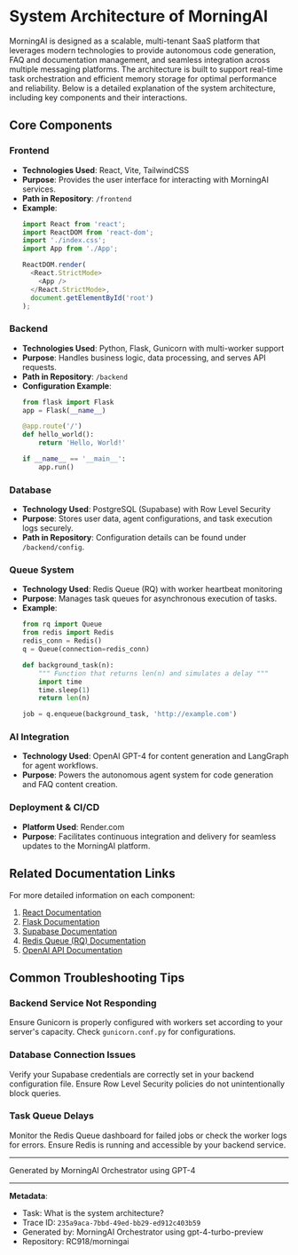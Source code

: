 # System Architecture of MorningAI

MorningAI is designed as a scalable, multi-tenant SaaS platform that leverages modern technologies to provide autonomous code generation, FAQ and documentation management, and seamless integration across multiple messaging platforms. The architecture is built to support real-time task orchestration and efficient memory storage for optimal performance and reliability. Below is a detailed explanation of the system architecture, including key components and their interactions.

## Core Components

### Frontend
- **Technologies Used**: React, Vite, TailwindCSS
- **Purpose**: Provides the user interface for interacting with MorningAI services.
- **Path in Repository**: `/frontend`
- **Example**:
  ```javascript
  import React from 'react';
  import ReactDOM from 'react-dom';
  import './index.css';
  import App from './App';

  ReactDOM.render(
    <React.StrictMode>
      <App />
    </React.StrictMode>,
    document.getElementById('root')
  );
  ```

### Backend
- **Technologies Used**: Python, Flask, Gunicorn with multi-worker support
- **Purpose**: Handles business logic, data processing, and serves API requests.
- **Path in Repository**: `/backend`
- **Configuration Example**:
  ```python
  from flask import Flask
  app = Flask(__name__)

  @app.route('/')
  def hello_world():
      return 'Hello, World!'
  
  if __name__ == '__main__':
      app.run()
  ```

### Database
- **Technology Used**: PostgreSQL (Supabase) with Row Level Security
- **Purpose**: Stores user data, agent configurations, and task execution logs securely.
- **Path in Repository**: Configuration details can be found under `/backend/config`.
  
### Queue System
- **Technology Used**: Redis Queue (RQ) with worker heartbeat monitoring
- **Purpose**: Manages task queues for asynchronous execution of tasks.
- **Example**:
  ```python
  from rq import Queue
  from redis import Redis
  redis_conn = Redis()
  q = Queue(connection=redis_conn)

  def background_task(n):
      """ Function that returns len(n) and simulates a delay """
      import time
      time.sleep(1)
      return len(n)

  job = q.enqueue(background_task, 'http://example.com')
  ```

### AI Integration
- **Technology Used**: OpenAI GPT-4 for content generation and LangGraph for agent workflows.
- **Purpose**: Powers the autonomous agent system for code generation and FAQ content creation.
  
### Deployment & CI/CD
- **Platform Used**: Render.com
- **Purpose**: Facilitates continuous integration and delivery for seamless updates to the MorningAI platform.

## Related Documentation Links

For more detailed information on each component:

1. [React Documentation](https://reactjs.org/docs/getting-started.html)
2. [Flask Documentation](https://flask.palletsprojects.com/en/2.0.x/)
3. [Supabase Documentation](https://supabase.io/docs)
4. [Redis Queue (RQ) Documentation](https://python-rq.org/docs/)
5. [OpenAI API Documentation](https://beta.openai.com/docs/)

## Common Troubleshooting Tips

### Backend Service Not Responding

Ensure Gunicorn is properly configured with workers set according to your server's capacity. Check `gunicorn.conf.py` for configurations.

### Database Connection Issues

Verify your Supabase credentials are correctly set in your backend configuration file. Ensure Row Level Security policies do not unintentionally block queries.

### Task Queue Delays

Monitor the Redis Queue dashboard for failed jobs or check the worker logs for errors. Ensure Redis is running and accessible by your backend service.

---
Generated by MorningAI Orchestrator using GPT-4

---

**Metadata**:
- Task: What is the system architecture?
- Trace ID: `235a9aca-7bbd-49ed-bb29-ed912c403b59`
- Generated by: MorningAI Orchestrator using gpt-4-turbo-preview
- Repository: RC918/morningai
